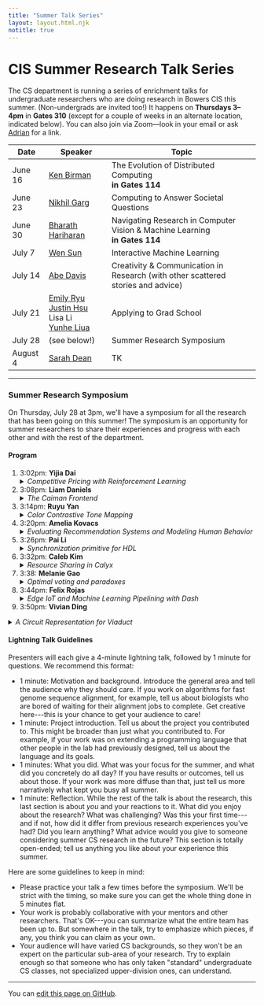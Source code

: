 ```yaml
---
title: "Summer Talk Series"
layout: layout.html.njk
notitle: true
---
```

# CIS Summer Research Talk Series

The CS department is running a series of enrichment talks for undergraduate researchers who are doing research in Bowers CIS this summer.
(Non-undergrads are invited too!)
It happens on **Thursdays 3–4pm** in **Gates 310** (except for a couple of weeks in an alternate location, indicated below).
You can also join via Zoom—look in your email or ask [Adrian](mailto:asampson@cs.cornell.edu) for a link.

<table>
    <thead>
        <tr>
            <th>Date</th>
            <th style="width: 7em;">Speaker</th>
            <th>Topic</th>
        </tr>
    </thead>
    <tbody>
        <tr>
            <td class="date">June 16</td>
            <td><a href="https://www.cs.cornell.edu/ken/">Ken Birman</a></td>
            <td>
                The Evolution of Distributed Computing<br>
                <strong>in Gates 114</strong>
            </td>
        </tr>
        <tr>
            <td class="date">June 23</td>
            <td><a href="https://gargnikhil.com">Nikhil Garg</a></td>
            <td>Computing to Answer Societal Questions</td>
        </tr>
        <tr>
            <td class="date">June 30</td>
            <td><a href="http://home.bharathh.info">Bharath Hariharan</a></td>
            <td>
                Navigating Research in Computer Vision &amp; Machine Learning<br>
                <strong>in Gates 114</strong>
            </td>
        </tr>
        <tr>
            <td class="date">July 7</td>
            <td><a href="https://wensun.github.io">Wen Sun</a></td>
            <td>Interactive Machine Learning</td>
        </tr>
        <tr>
            <td class="date">July 14</td>
            <td><a href="http://www.abedavis.com">Abe Davis</a></td>
            <td>Creativity & Communication in Research (with other scattered stories and advice)</td>
        </tr>
        <tr>
            <td class="date">July 21</td>
            <td>
                <a href="https://emilyryu.github.io">Emily Ryu</a><br>
                <a href="https://justinh.su">Justin Hsu</a><br>
                Lisa Li<br>
                <a href="https://about.yunhe-liu.com">Yunhe Liua</a>
            </td>
            <td>Applying to Grad School</td>
        </tr>
        <tr>
            <td class="date">July 28</td>
            <td>(see below!)</td>
            <td>Summer Research Symposium</td>
        </tr>
        <tr>
            <td class="date">August 4</td>
            <td><a href="https://sdean.website">Sarah Dean</a></td>
            <td>TK</td>
        </tr>
    </tbody>
</table>

---

### Summer Research Symposium

On Thursday, July 28 at 3pm, we'll have a symposium for all the research that has been going on this summer!
The symposium is an opportunity for summer researchers to share their experiences and progress with each other and with the rest of the department.

#### Program

1. 3:02pm:
   <b>Yijia Dai</b>
   <details>
   <summary><i>Competitive Pricing with Reinforcement Learning</i></summary>
   A reinforcement learning competitive pricing strategy that seeks the Nash Equilibrium policies among multiple agents. I set up the environment using RLlib and run experiment for tuning the models.
   </details>
2. 3:08pm:
   <b>Liam Daniels</b>
   <details>
   <summary><i>The Caiman Frontend</i></summary>
   Caiman is a programming language IR for programs using both a CPU and GPU that splits general logic and scheduling into two languages. In doing this, it attempts to reduce required manual programmer management while still allowing control, as well as facilitate creating new optimizations across the CPU/GPU boundary. This summer, I created a pretty printer for this IR and constructed a simple IR-like frontend language, and my current work is creating a second frontend language that more closely resembles an ordinary programming language.
    </details>
3. 3:14pm:
   <b>Ruyu Yan</b>
   <details>
   <summary><i>Color Contrastive Tone Mapping</i></summary>
   Color contrast is extensively applied in painting, film lighting, and different kinds of visual content creation, while manipulating color contrast in RGB space is difficult. In this project, we explored the space of parameterizing color contrast along a custom gradient and implemented interactive tools for image/video styling and tone mapping.
   </details>
4. 3:20pm:
   <b>Amelia Kovacs</b>
   <details>
   <summary><i>Evaluating Recommendation Systems and Modeling Human
   Behavior</i></summary>
   This summer my research has focused on different ways to simulate user interaction with recommendation systems. Such simulations must model human behavior, so I have been studying and implementing boredom, and (more recently) biased assimilation and social networks/peer influence.
   </details>
5. 3:26pm:
   <b>Pai Li</b>
   <details>
   <summary><i>Synchronization primitive for HDL</i></summary>
   We are building a synchronization barrier for the Calyx language, a HDL deviced at Cornell to provide a simple interface for people coming from software background to design hardware accelerators. The purpose of this structure is to give users the tool to ensure data is shared properly among multiple threads running in parallel.
   </details>
6. 3:32pm:
   <b>Caleb Kim</b>
   <details>
   <summary><i>Resource Sharing in Calyx</i></summary>
   We can examine the explicit control flow of Calyx programs in order to determine whether hardware, such as adders or registers, can be shared. I worked on improving the sharing pass, including expanding the pass to share user-defined hardware (not just Calyx primitives) and speeding the pass up.
   </details>
8. 3:38:
   <b>Melanie Gao</b>
   <details>
   <summary><i>Optimal voting and paradoxes</i></summary>
   A general introduction to computational social choice and the role of computing in answering societal questions, then share my research on optimal voting and paradoxes.
   </details>
9. 3:44pm:
   <b>Felix Rojas</b>
   <details>
   <summary><i>Edge IoT and Machine Learning Pipelining with Dash</i></summary>
   The Dash prototype extends a low-code development platform (LCDP) called Siemens Mendix. Dash allows developers to generate ML for Edge IoT using a drag-and-drop methodology similar to creating a slide deck. Cascade is considered for use as a key-value store with a highly optimized fast path specifically designed to support real-time AI and ML computation. The user interface is developed using the JavaScript React framework.
   </details>
10. 3:50pm:
   <b>Vivian Ding</b>
   <details>
   <summary><i>A Circuit Representation for Viaduct</i></summary>
   The Viaduct compiler uses information flow labels to synthesize distributed programs that use cryptography while defending source-level security policies specified by the developer. We developed a new, circuit-based intermediate representation for the language to support more efficient vector computations.
   </details>

#### Lightning Talk Guidelines

Presenters will each give a 4-minute lightning talk, followed by 1 minute for questions.
We recommend this format:

* 1 minute: Motivation and background. Introduce the general area and tell the audience why they should care. If you work on algorithms for fast genome sequence alignment, for example, tell us about biologists who are bored of waiting for their alignment jobs to complete. Get creative here---this is your chance to get your audience to care!
* 1 minute: Project introduction. Tell us about the project you contributed to. This might be broader than just what you contributed to. For example, if your work was on extending a programming language that other people in the lab had previously designed, tell us about the language and its goals.
* 1 minutes: What you did. What was your focus for the summer, and what did you concretely do all day? If you have results or outcomes, tell us about those. If your work was more diffuse than that, just tell us more narratively what kept you busy all summer.
* 1 minute: Reflection. While the rest of the talk is about the research, this last section is about *you* and your reactions to it. What did you enjoy about the research? What was challenging? Was this your first time---and if not, how did it differ from previous research experiences you've had? Did you learn anything? What advice would you give to someone considering summer CS research in the future? This section is totally open-ended; tell us anything you like about your experience this summer.

Here are some guidelines to keep in mind:

* Please practice your talk a few times before the symposium. We'll be strict with the timing, so make sure you can get the whole thing done in 5 minutes flat.
* Your work is probably collaborative with your mentors and other researchers. That's OK---you can summarize what the entire team has been up to. But somewhere in the talk, try to emphasize which pieces, if any, you think you can claim as your own.
* Your audience will have varied CS backgrounds, so they won't be an expert on the particular sub-area of your research. Try to explain enough so that someone who has only taken "standard" undergraduate CS classes, not specialized upper-division ones, can understand.

---

You can [edit this page on GitHub](https://github.com/cucapra/capra-public/edit/master/src/summer2022.md).
